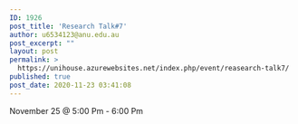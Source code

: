 ```yaml
---
ID: 1926
post_title: 'Research Talk#7'
author: u6534123@anu.edu.au
post_excerpt: ""
layout: post
permalink: >
  https://unihouse.azurewebsites.net/index.php/event/reasearch-talk7/
published: true
post_date: 2020-11-23 03:41:08
---
```

<!-- wp:paragraph -->
<p>

November 25 @ 5:00 Pm&nbsp;-&nbsp;6:00 Pm

</p>
<!-- /wp:paragraph -->
